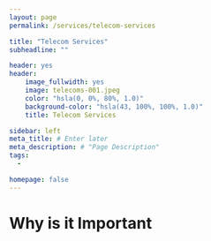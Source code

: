 ```yaml
---
layout: page
permalink: /services/telecom-services

title: "Telecom Services"
subheadline: ""

header: yes
header:
    image_fullwidth: yes
    image: telecoms-001.jpeg
    color: "hsla(0, 0%, 80%, 1.0)"
    background-color: "hsla(43, 100%, 100%, 1.0)"
    title: Telecom Services

sidebar: left
meta_title: # Enter later
meta_description: # "Page Description"
tags:
  - 

homepage: false
---
```


# Why is it Important
